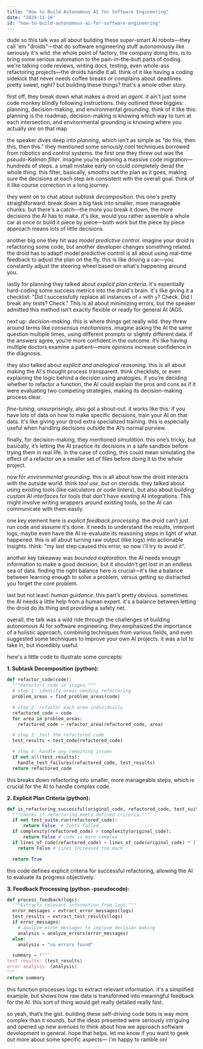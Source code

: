 ```yaml
---
title: "How to Build Autonomous AI for Software Engineering"
date: "2024-11-16"
id: "how-to-build-autonomous-ai-for-software-engineering"
---
```


dude so this talk was all about building these super-smart AI robots—they call 'em "droids"—that do software engineering stuff autonomously like seriously  it's wild.  the whole point of factory, the company doing this, is to bring some serious automation to the pain-in-the-butt parts of coding.  we're talking code reviews, writing docs, testing, even whole-ass refactoring projects—the droids handle it all.  think of it like having a coding sidekick that never needs coffee breaks or complains about deadlines.  pretty sweet, right?  but building these things?  that's a whole other story.


first off, they break down what makes a droid an *agent*.  it ain't just some code monkey blindly following instructions.  they outlined three biggies: planning, decision-making, and environmental grounding.  think of it like this: planning is the roadmap, decision-making is knowing which way to turn at each intersection, and environmental grounding is knowing where you actually *are* on that map.


the speaker dives deep into *planning*, which isn't as simple as "do this, then this, then this."  they mentioned some seriously cool techniques borrowed from robotics and control systems. the first one they threw out was the *pseudo-Kalman filter*.  imagine you're planning a massive code migration—hundreds of steps.  a small mistake early on could completely derail the whole thing.  this filter, basically, smooths out the plan as it goes, making sure the decisions at each step are consistent with the overall goal. think of it like course correction in a long journey.


they went on to chat about *subtask decomposition*.  this one's pretty straightforward: break down a big task into smaller, more manageable chunks.  but there's a catch—the more you break it down, the more decisions the AI has to make.  it's like, would you rather assemble a whole car at once or build it piece by piece—both work but the piece by piece approach means lots of little decisions.


another big one they hit was *model predictive control*. imagine your droid is refactoring some code, but another developer changes something related.  the droid has to adapt!  model predictive control is all about using real-time feedback to adjust the plan on the fly.  this is like driving a car—you constantly adjust the steering wheel based on what's happening around you.


lastly for planning they talked about *explicit plan criteria*.  it's essentially hard-coding some success metrics into the droid's brain.  it's like giving it a checklist:  "Did I successfully replace all instances of `x` with `y`? Check. Did I break any tests?  Check." This is all about minimizing errors, but the speaker admitted this method isn't exactly flexible or ready for general AI (AGI).


next up: *decision-making*.  this is where things get really wild.  they threw around terms like *consensus mechanisms*. imagine asking the AI the same question multiple times, using different prompts or slightly different data.  if the answers agree, you’re more confident in the outcome.  it’s like having multiple doctors examine a patient—more opinions increase confidence in the diagnosis.


they also talked about *explicit and analogical reasoning*.  this is all about making the AI's thought process transparent.  think checklists, or even explaining the logic behind a decision using analogies. if you’re deciding whether to refactor a function, the AI could explain the pros and cons as if it were evaluating two competing strategies, making its decision-making process clear.


*fine-tuning*, unsurprisingly, also got a shout-out. it works like this:  if you have lots of data on how to make specific decisions, train your AI on that data.  it's like giving your droid extra specialized training. this is especially useful when handling decisions outside the AI’s normal purview.


finally, for decision-making, they mentioned *simulation*. this one’s tricky, but basically, it’s letting the AI practice its decisions in a safe sandbox before trying them in real life.  in the case of coding, this could mean simulating the effect of a refactor on a smaller set of files before doing it to the whole project.


now for *environmental grounding*.   this is all about how the droid interacts with the outside world.  think *tool use*, but on steroids.  they talked about using existing tools (like calculators or code linters), but also about building *custom AI interfaces* for tools that don't have existing AI integrations. This might involve writing wrappers around existing tools, so the AI can communicate with them easily.

one key element here is *explicit feedback processing*. the droid can’t just run code and assume it's done. it needs to understand the results, interpret logs, maybe even have the AI re-evaluate its reasoning steps in light of what happened.  this is all about turning raw output (like logs) into actionable insights.  think:  "my last step caused this error, so now i'll try to avoid it".


another key takeaway was *bounded exploration*.  the AI needs enough information to make a good decision, but it shouldn't get lost in an endless sea of data. finding the right balance here is crucial—it's like a balance between learning enough to solve a problem, versus getting so distracted you forget the core problem.


last but not least: *human guidance*. this part’s pretty obvious. sometimes the AI needs a little help from a human expert.  it's a balance between letting the droid do its thing and providing a safety net.


overall, the talk was a wild ride through the challenges of building autonomous AI for software engineering. they emphasized the importance of a holistic approach, combining techniques from various fields, and even suggested some techniques to improve your own AI projects.  it was a lot to take in, but incredibly useful.


here's a little code to illustrate some concepts:


**1. Subtask Decomposition (python):**

```python
def refactor_code(code):
  """Refactors code in stages."""
  # step 1: identify areas needing refactoring
  problem_areas = find_problem_areas(code)

  # step 2: refactor each area individually
  refactored_code = code
  for area in problem_areas:
    refactored_code = refactor_area(refactored_code, area)

  # step 3: test the refactored code
  test_results = test_code(refactored_code)

  # step 4: handle any remaining issues
  if not all(test_results):
    handle_test_failures(refactored_code, test_results)
  return refactored_code
```

this breaks down refactoring into smaller, more manageable steps, which is crucial for the AI to handle complex code.


**2. Explicit Plan Criteria (python):**

```python
def is_refactoring_successful(original_code, refactored_code, test_suite):
  """Checks if refactoring meets defined criteria."""
  if not test_suite.run(refactored_code):
      return False  # Tests failed
  if complexity(refactored_code) > complexity(original_code):
      return False # code is more complex
  if lines_of_code(refactored_code) > lines_of_code(original_code) * 1.1: # increase line of code by more than 10%
    return False # lines increased too much

  return True
```

this code defines explicit criteria for successful refactoring, allowing the AI to evaluate its progress objectively.

**3. Feedback Processing (python -pseudocode):**

```python
def process_feedback(logs):
  """Extracts relevant information from logs."""
  error_messages = extract_error_messages(logs)
  test_results = extract_test_results(logs)
  if error_messages:
    # analyze error messages to improve decision making
    analysis = analyze_errors(error_messages)
  else:
    analysis = "no errors found"

  summary = f"""
test results: {test_results}
error analysis: {analysis}
"""
return summary

```

this function processes logs to extract relevant information.  it's a simplified example, but shows how raw data is transformed into meaningful feedback for the AI.  this sort of thing would get really detailed really fast.

so yeah, that’s the gist.  building these self-driving code bots is way more complex than it sounds, but the ideas presented were seriously intriguing and opened up new avenues to think about how we approach software development in general.  hope that helps.  let me know if you want to geek out more about some specific aspects— i'm happy to ramble on!

